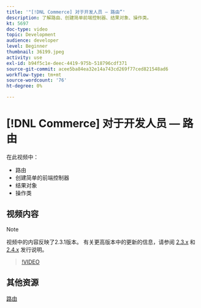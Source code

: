 ```yaml
---
title: '"[!DNL Commerce] 对于开发人员 — 路由”'
description: 了解路由、创建简单前端控制器、结果对象、操作类。
kt: 5697
doc-type: video
topic: Development
audience: developer
level: Beginner
thumbnail: 36199.jpeg
activity: use
exl-id: b94f5c1e-deec-4419-975b-518796cdf371
source-git-commit: acee5ba84ea32e14a743cd269f77ced821548ad6
workflow-type: tm+mt
source-wordcount: '76'
ht-degree: 0%

---
```


# [!DNL Commerce] 对于开发人员 — 路由

在此视频中：

- 路由
- 创建简单的前端控制器
- 结果对象
- 操作类

## 视频内容

>[!NOTE]
>
>视频中的内容反映了2.3.1版本。 有关更高版本中的更新的信息，请参阅 [ 2.3.x](https://devdocs.magento.com/guides/v2.3/release-notes/bk-release-notes.html) 和 [2.4.x](https://devdocs.magento.com/guides/v2.4/release-notes/bk-release-notes.html) 发行说明。

>[!VIDEO](https://video.tv.adobe.com/v/36199?quality=12&learn=on)

## 其他资源

[路由](https://devdocs.magento.com/guides/v2.4/extension-dev-guide/routing.html)
